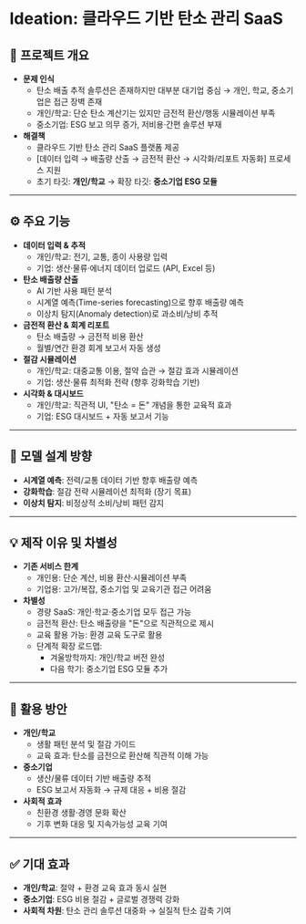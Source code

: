 # Ideation: 클라우드 기반 탄소 관리 SaaS

## 🎯 프로젝트 개요
- **문제 인식**
  - 탄소 배출 추적 솔루션은 존재하지만 대부분 대기업 중심 → 개인, 학교, 중소기업은 접근 장벽 존재
  - 개인/학교: 단순 탄소 계산기는 있지만 금전적 환산/행동 시뮬레이션 부족
  - 중소기업: ESG 보고 의무 증가, 저비용·간편 솔루션 부재
- **해결책**
  - 클라우드 기반 탄소 관리 SaaS 플랫폼 제공
  - [데이터 입력 → 배출량 산출 → 금전적 환산 → 시각화/리포트 자동화] 프로세스 지원
  - 초기 타깃: **개인/학교** → 확장 타깃: **중소기업 ESG 모듈**

---

## ⚙️ 주요 기능
- **데이터 입력 & 추적**
  - 개인/학교: 전기, 교통, 종이 사용량 입력
  - 기업: 생산·물류·에너지 데이터 업로드 (API, Excel 등)
- **탄소 배출량 산출**
  - AI 기반 사용 패턴 분석
  - 시계열 예측(Time-series forecasting)으로 향후 배출량 예측
  - 이상치 탐지(Anomaly detection)로 과소비/낭비 추적
- **금전적 환산 & 회계 리포트**
  - 탄소 배출량 → 금전적 비용 환산
  - 월별/연간 환경 회계 보고서 자동 생성
- **절감 시뮬레이션**
  - 개인/학교: 대중교통 이용, 절약 습관 → 절감 효과 시뮬레이션
  - 기업: 생산·물류 최적화 전략 (향후 강화학습 기반)
- **시각화 & 대시보드**
  - 개인/학교: 직관적 UI, "탄소 = 돈" 개념을 통한 교육적 효과
  - 기업: ESG 대시보드 + 자동 보고서 기능

---

## 🧠 모델 설계 방향
- **시계열 예측**: 전력/교통 데이터 기반 향후 배출량 예측
- **강화학습**: 절감 전략 시뮬레이션 최적화 (장기 목표)
- **이상치 탐지**: 비정상적 소비/낭비 패턴 감지

---

## 💡 제작 이유 및 차별성
- **기존 서비스 한계**
  - 개인용: 단순 계산, 비용 환산·시뮬레이션 부족
  - 기업용: 고가/복잡, 중소기업 및 교육기관 접근 어려움
- **차별성**
  - 경량 SaaS: 개인·학교·중소기업 모두 접근 가능
  - 금전적 환산: 탄소 배출량을 "돈"으로 직관적으로 제시
  - 교육 활용 가능: 환경 교육 도구로 활용
  - 단계적 확장 로드맵:
    - 겨울방학까지: 개인/학교 버전 완성
    - 다음 학기: 중소기업 ESG 모듈 추가

---

## 🚀 활용 방안
- **개인/학교**
  - 생활 패턴 분석 및 절감 가이드
  - 교육 효과: 탄소를 금전으로 환산해 직관적 이해 가능
- **중소기업**
  - 생산/물류 데이터 기반 배출량 추적
  - ESG 보고서 자동화 → 규제 대응 + 비용 절감
- **사회적 효과**
  - 친환경 생활·경영 문화 확산
  - 기후 변화 대응 및 지속가능성 교육 기여

---

## ✅ 기대 효과
- **개인/학교**: 절약 + 환경 교육 효과 동시 실현
- **중소기업**: ESG 비용 절감 + 글로벌 경쟁력 강화
- **사회적 차원**: 탄소 관리 솔루션 대중화 → 실질적 탄소 감축 기여
